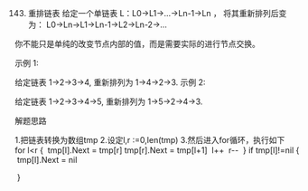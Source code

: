 143. 重排链表
     给定一个单链表 L：L0→L1→…→Ln-1→Ln ，
     将其重新排列后变为： L0→Ln→L1→Ln-1→L2→Ln-2→…

你不能只是单纯的改变节点内部的值，而是需要实际的进行节点交换。

示例 1:

给定链表 1->2->3->4, 重新排列为 1->4->2->3.
示例 2:

给定链表 1->2->3->4->5, 重新排列为 1->5->2->4->3.



解题思路

   1.把链表转换为数组tmp
   2.设定l,r :=0,len(tmp)
   3.然后进入for循环，执行如下
​	for l<r	{
​		 tmp[l].Next = tmp[r]
​      	 tmp[r].Next = tmp[l+1]
​      	 l++
​     	 r--
​	}
 	if tmp[l]!=nil {
​		tmp[l].Next = nil 

​	}